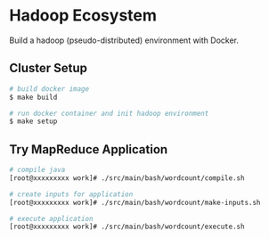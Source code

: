 # Hadoop Ecosystem
Build a hadoop (pseudo-distributed) environment with Docker.

## Cluster Setup
```bash
# build docker image
$ make build

# run docker container and init hadoop environment
$ make setup
```

## Try MapReduce Application
```bash
# compile java
[root@xxxxxxxxx work]# ./src/main/bash/wordcount/compile.sh

# create inputs for application
[root@xxxxxxxxx work]# ./src/main/bash/wordcount/make-inputs.sh

# execute application
[root@xxxxxxxxx work]# ./src/main/bash/wordcount/execute.sh
```

